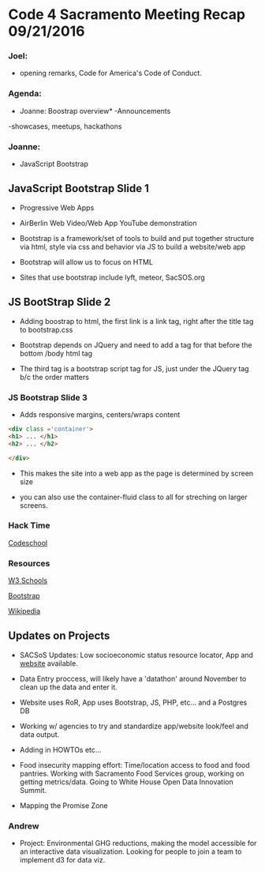 # Code 4 Sacramento Meeting Recap 09/21/2016 

### Joel:

* opening remarks, Code for America's Code of Conduct.  

### Agenda:

* Joanne: Boostrap overview* -Announcements 

-showcases, meetups, hackathons

### Joanne: 

* JavaScript Bootstrap 

## JavaScript Bootstrap Slide 1

* Progressive Web Apps

* AirBerlin  Web Video/Web App YouTube demonstration

* Bootstrap is a framework/set of tools to build and put together structure via html, style via css and behavior via JS to build a website/web app

* Bootstrap will allow us to focus on HTML 

* Sites that use bootstrap include lyft, meteor, SacSOS.org 

## JS BootStrap Slide 2

* Adding boostrap to html, the first link is a link tag, right after the title tag to bootstrap.css 

* Bootstrap depends on JQuery and need to add a tag for that before the bottom /body html tag 

* The third tag is a bootstrap script tag for JS, just under the JQuery tag b/c the order matters

### JS Bootstrap Slide 3

* Adds responsive margins, centers/wraps content 

```HTML
<div class ='container'>
<h1> ... </h1>
<h2> ... </h2> 

</div> 
```

* This makes the site into a web app as the page is determined by screen size 

* you can also use the container-fluid class to all for streching on larger screens.  

### Hack Time 

[Codeschool](http://campus.codeschool.com/courses/blasting-off-with-bootstrap/level/1/adding-bootstrap)

### Resources

[W3 Schools](http://www.w3schools.com/bootstrap/default.asp)

[Bootstrap](http://getbootstrap.com/)

[Wikipedia](https://en.wikipedia.org/wiki/Bootstrap_(front-end_framework))

## Updates on Projects

* SACSoS Updates: Low socioeconomic status resource locator, App and [website](Sacsos.org) available.  

* Data Entry proccess, will likely have a 'datathon' around November to clean up the data and enter it.  

* Website uses RoR, App uses Bootstrap, JS, PHP, etc... and a Postgres DB 

* Working w/ agencies to try and standardize app/website look/feel and data output.  

* Adding in HOWTOs etc...

* Food insecurity mapping effort: Time/location access to food and food pantries.  Working with Sacramento Food Services group, working on getting metrics/data.  Going to White House Open Data Innovation Summit.  

* Mapping the Promise Zone

### Andrew

* Project: Environmental GHG reductions, making the model accessible for an interactive data visualization.  Looking for people to join a team to implement d3 for data viz.  


